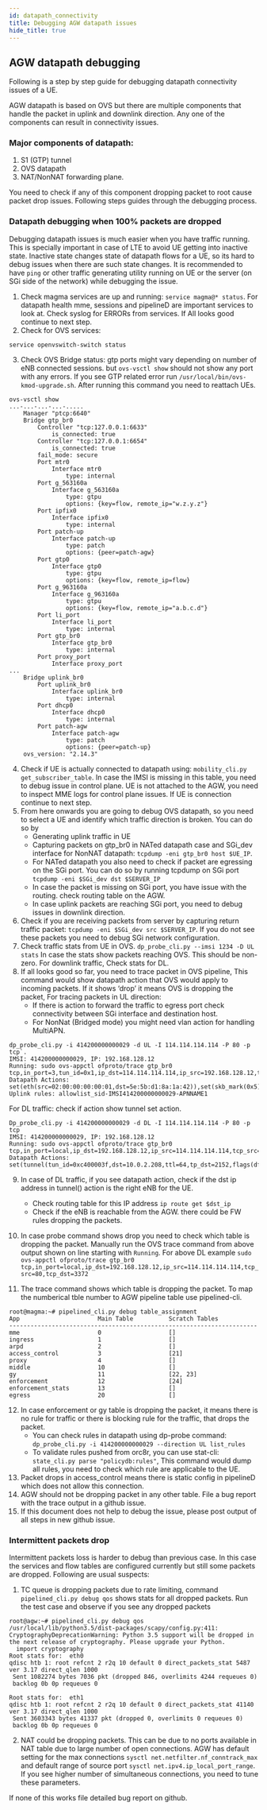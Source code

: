```yaml
---
id: datapath_connectivity
title: Debugging AGW datapath issues
hide_title: true
---
```


## AGW datapath debugging
Following is a step by step guide for debugging datapath connectivity issues
of a UE.

AGW datapath is based on OVS but there are multiple components that handle the
packet in uplink and downlink direction. Any one of the components can result
in connectivity issues.
### Major components of datapath:
1. S1 (GTP) tunnel
2. OVS datapath
3. NAT/NonNAT forwarding plane.

You need to check if any of this component dropping packet to root cause packet
drop issues. Following steps guides through the debugging process.

### Datapath debugging when 100% packets are dropped
Debugging datapath issues is much easier when you have traffic running. This
is specially important in case of LTE to avoid UE getting into inactive state.
Inactive state changes state of datapath flows for a UE, so its hard to debug
issues when there are such state changes.
It is recommended to have `ping` or other traffic generating utility running
on UE or the server (on SGi side of the network) while debugging the issue.

1. Check magma services are up and running:
   `service magma@* status`. For datapath health mme, sessions and pipelineD are
   important services to look at. Check syslog for ERRORs from services.
   If All looks good continue to next step.
2. Check for OVS services:
```
service openvswitch-switch status
```
3. Check OVS Bridge status: gtp ports might vary depending on number of eNB
   connected sessions. but `ovs-vsctl show` should not show any port with
   any errors. If you see GTP related error run `/usr/local/bin/ovs-kmod-upgrade.sh`.
   After running this command you need to reattach UEs.

```
ovs-vsctl show
...-...-...-...-.....
    Manager "ptcp:6640"
    Bridge gtp_br0
        Controller "tcp:127.0.0.1:6633"
            is_connected: true
        Controller "tcp:127.0.0.1:6654"
            is_connected: true
        fail_mode: secure
        Port mtr0
            Interface mtr0
                type: internal
        Port g_563160a
            Interface g_563160a
                type: gtpu
                options: {key=flow, remote_ip="w.z.y.z"}
        Port ipfix0
            Interface ipfix0
                type: internal
        Port patch-up
            Interface patch-up
                type: patch
                options: {peer=patch-agw}
        Port gtp0
            Interface gtp0
                type: gtpu
                options: {key=flow, remote_ip=flow}
        Port g_963160a
            Interface g_963160a
                type: gtpu
                options: {key=flow, remote_ip="a.b.c.d"}
        Port li_port
            Interface li_port
                type: internal
        Port gtp_br0
            Interface gtp_br0
                type: internal
        Port proxy_port
            Interface proxy_port
...
    Bridge uplink_br0
        Port uplink_br0
            Interface uplink_br0
                type: internal
        Port dhcp0
            Interface dhcp0
                type: internal
        Port patch-agw
            Interface patch-agw
                type: patch
                options: {peer=patch-up}
    ovs_version: "2.14.3"
```

4. Check if UE is actually connected to datapath using:
   `mobility_cli.py get_subscriber_table`. In case the IMSI is missing in this
   table, you need to debug issue in control plane. UE is not attached to the
   AGW, you need to inspect MME logs for control plane issues.
   If UE is connection continue to next step.
5. From here onwards you are going to debug OVS datapath, so you need to select
   a UE and identify which traffic direction is broken. You can do so by
   - Generating uplink traffic in UE
   - Capturing packets on gtp_br0 in NATed datapath case and SGi_dev interface for
     NonNAT datapath: `tcpdump -eni gtp_br0 host $UE_IP`.
   - For NATed datapath you also need to check if packet are egressing on
     the SGi port. You can do so by running tcpdump on SGi port
     `tcpdump -eni $SGi_dev dst $SERVER_IP`
   - In case the packet is missing on SGi port, you have issue with the routing.
     check routing table on the AGW.
   - In case uplink packets are reaching SGi port, you need to debug issues in
     downlink direction.
6. Check if you are receiving packets from server by capturing return traffic
   packet: `tcpdump -eni $SGi_dev src $SERVER_IP`. If you do not see these packets
   you need to debug SGi network configuration.
7. Check traffic stats from UE in OVS. `dp_probe_cli.py --imsi 1234 -D UL stats`
   In case the stats show packets reaching OVS. This should be non-zero.
   For downlink traffic, Check stats for DL.
8. If all looks good so far, you need to trace packet in OVS pipeline, This command
   would show datapath action that OVS would apply to incoming packets. If it
   shows ‘drop’ it means OVS is dropping the packet,
   For tracing packets in UL direction:
   - If there is action to forward the traffic to egress port check connectivity
    between SGi interface and destination host.
   - For NonNat (Bridged mode) you might need vlan action for handling MultiAPN.
```
dp_probe_cli.py -i 414200000000029 -d UL -I 114.114.114.114 -P 80 -p tcp`.
IMSI: 414200000000029, IP: 192.168.128.12
Running: sudo ovs-appctl ofproto/trace gtp_br0 tcp,in_port=3,tun_id=0x1,ip_dst=114.114.114.114,ip_src=192.168.128.12,tcp_src=3372,tcp_dst=80
Datapath Actions: set(eth(src=02:00:00:00:00:01,dst=5e:5b:d1:8a:1a:42)),set(skb_mark(0x5)),1
Uplink rules: allowlist_sid-IMSI414200000000029-APNNAME1
```

For DL traffic: check if action show tunnel set action.
```
Dp_probe_cli.py -i 414200000000029 -d DL -I 114.114.114.114 -P 80 -p tcp
IMSI: 414200000000029, IP: 192.168.128.12
Running: sudo ovs-appctl ofproto/trace gtp_br0 tcp,in_port=local,ip_dst=192.168.128.12,ip_src=114.114.114.114,tcp_src=80,tcp_dst=3372
Datapath Actions: set(tunnel(tun_id=0xc400003f,dst=10.0.2.208,ttl=64,tp_dst=2152,flags(df|key))),pop_eth,set(skb_mark(0x4)),2
```
9. In case of DL traffic, if you see datapath action, check if the dst ip address in tunnel()
   action is the right eNB for the UE.
   - Check routing table for this IP address `ip route get $dst_ip`
   - Check if the eNB is reachable from the AGW. there could be FW rules dropping
      the packets.

10. In case probe command shows drop you need to check which table is dropping
    the packet. Manually run the OVS trace command from above output shown on line
    starting with `Running`. For above DL example `sudo ovs-appctl ofproto/trace
    gtp_br0 tcp,in_port=local,ip_dst=192.168.128.12,ip_src=114.114.114.114,tcp_src=80,tcp_dst=3372`
11. The trace command shows which table is dropping the packet. To map the numberical
    tble number to AGW pipeline table use pipelined-cli.

```
root@magma:~# pipelined_cli.py debug table_assignment
App                      Main Table          Scratch Tables
----------------------------------------------------------------------
mme                      0                   []
ingress                  1                   []
arpd                     2                   []
access_control           3                   [21]
proxy                    4                   []
middle                   10                  []
gy                       11                  [22, 23]
enforcement              12                  [24]
enforcement_stats        13                  []
egress                   20                  []
```
12. In case enforcement or gy table is dropping the packet, it means there is
    no rule for traffic or there is blocking rule for the traffic, that drops
    the packet.
    - You can check rules in datapath using dp-probe command:
    `dp_probe_cli.py -i 414200000000029 --direction UL list_rules`
    - To validate rules pushed from orc8r, you can use stat-cli: `state_cli.py
      parse "policydb:rules"`, This command would dump all rules, you need
      to check which rule are applicable to the UE.
13. Packet drops in access_control means there is static config in pipelineD
    which does not allow this connection.
14. AGW should not be dropping packet in any other table. File a bug report with
    the trace output in a github issue.
15. If this document does not help to debug the issue, please post output of
    all steps in new github issue.

### Intermittent packets drop
Intermittent packets loss is harder to debug than previous case. In this case the
services and flow tables are configured currently but still some packets are dropped.
Following are usual suspects:
1. TC queue is dropping packets due to rate limiting, command
   `pipelined_cli.py debug qos` shows stats for all dropped packets. Run the
   test case and observe if you see any dropped packets
```
root@agw:~# pipelined_cli.py debug qos
/usr/local/lib/python3.5/dist-packages/scapy/config.py:411: CryptographyDeprecationWarning: Python 3.5 support will be dropped in the next release of cryptography. Please upgrade your Python.
  import cryptography
Root stats for:  eth0
qdisc htb 1: root refcnt 2 r2q 10 default 0 direct_packets_stat 5487 ver 3.17 direct_qlen 1000
 Sent 1082274 bytes 7036 pkt (dropped 846, overlimits 4244 requeues 0)
 backlog 0b 0p requeues 0

Root stats for:  eth1
qdisc htb 1: root refcnt 2 r2q 10 default 0 direct_packets_stat 41140 ver 3.17 direct_qlen 1000
 Sent 3603343 bytes 41337 pkt (dropped 0, overlimits 0 requeues 0)
 backlog 0b 0p requeues 0
```

2. NAT could be dropping packets. This can be due to no ports available in NAT
   table due to large number of open connections. AGW has default setting for
   the max connections `sysctl net.netfilter.nf_conntrack_max` and default
   range of source port `sysctl net.ipv4.ip_local_port_range`. If you see
   higher number of simultaneous connections, you need to tune these parameters.

If none of this works file detailed bug report on github.
